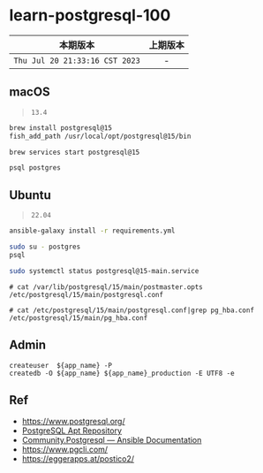 # learn-postgresql-100

|本期版本|上期版本
|:---:|:---:
`Thu Jul 20 21:33:16 CST 2023` | -

## macOS

> `13.4`

```bash
brew install postgresql@15
fish_add_path /usr/local/opt/postgresql@15/bin
```

```
brew services start postgresql@15
```

```bash
psql postgres
```

## Ubuntu

> `22.04`

```bash
ansible-galaxy install -r requirements.yml
```

```bash
sudo su - postgres
psql
```

```bash
sudo systemctl status postgresql@15-main.service
```

```
# cat /var/lib/postgresql/15/main/postmaster.opts
/etc/postgresql/15/main/postgresql.conf

# cat /etc/postgresql/15/main/postgresql.conf|grep pg_hba.conf
/etc/postgresql/15/main/pg_hba.conf
```


## Admin

```
createuser  ${app_name} -P
createdb -O ${app_name} ${app_name}_production -E UTF8 -e
```


## Ref

* <https://www.postgresql.org/>
* [PostgreSQL Apt Repository](https://www.postgresql.org/download/linux/ubuntu/)
* [Community.Postgresql &mdash; Ansible Documentation](https://docs.ansible.com/ansible/latest/collections/community/postgresql/index.html)
* <https://www.pgcli.com/>
* <https://eggerapps.at/postico2/>
